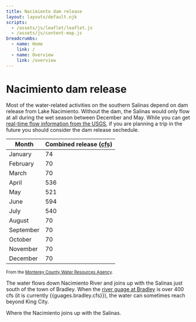 ```yaml
---
title: Nacimiento dam release
layout: layouts/default.njk
scripts:
  - /assets/js/leaflet/leaflet.js
  - /assets/js/content-map.js
breadcrumbs:
  - name: Home
    link: /
  - name: Overview
    link: /overview
---
```


# Nacimiento dam release

Most of the water-related activities on the southern Salinas depend on dam release from Lake Nacimiento. Without the dam, the Salinas would only flow at all during the wet season between December and May. While you can get [real-time flow information from the USGS](https://waterdata.usgs.gov/nwis/uv?site_no=11150500), if you are planning a trip in the future you should consider the dam release sechedule.

| Month     | Combined release (<abbr title="Cubic-feet per second">cfs</abbr>) |
| --------- | ----------------------------------------------------------------- |
| January   | 74                                                                |
| February  | 70                                                                |
| March     | 70                                                                |
| April     | 536                                                               |
| May       | 521                                                               |
| June      | 594                                                               |
| July      | 540                                                               |
| August    | 70                                                                |
| September | 70                                                                |
| October   | 70                                                                |
| November  | 70                                                                |
| December  | 70                                                                |

<small>From the [Monterey County Water Resources Agency](https://www.co.monterey.ca.us/home/showdocument?id=22193).</small>

The water flows down Nacimiento River and joins up with the Salinas just south of the town of Bradley. When the [river guage at Bradley](https://waterdata.usgs.gov/nwis/uv?site_no=11150500) is over 400 cfs (it is currently {{guages.bradley.cfs}}), the water can sometimes reach beyond King City.

<div class="map medium bordered">
  <div id="map" data-lat="35.832921" data-lon="-120.756226" data-zoom="11"></div>
  <p class="note">Where the Nacimiento joins up with the Salinas.</p>
</div>
